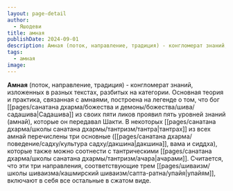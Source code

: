 ```yaml
---
layout: page-detail
author:
  - Яшодеви
title: амная
publishDate: 2024-09-01
description: Амная (поток, направление, традиция) - конгломерат знаний, изложенных в разных текстах, разбитых на категории. Основная теория и практика, связанная с амнаями, построена на легенде о том, что бог Садашива из своих пяти ликов проявил пять уровней знаний (амнай), которые он передавал Шакти.
tags:
  - амная
image:
---
```

**Амная** (поток, направление, традиция) - конгломерат знаний, изложенных в разных текстах, разбитых на категории. Основная теория и практика, связанная с амнаями, построена на легенде о том, что бог [[pages/санатана дхарма/божества и демоны/божества/шива/садашива|Садашива]] из своих пяти ликов проявил пять уровней знаний (амнай), которые он передавал Шакти. В некоторых [[pages/санатана дхарма/школы санатана дхармы/тантризм/тантра|тантрах]] из всех амнай перечислены три основные ([[pages/санатана дхарма/поведение/садху/культура садху/дакшина|дакшина]], вама и сиддха), которые также можно соотнести с тантрическими [[pages/санатана дхарма/школы санатана дхармы/тантризм/ачара|ачарами]]. Считается, что эти три направления, соответствующие трем [[pages/шиваизм/школы шиваизма/кашмирский шиваизм/сапта-ратна/упайя|упайям]], включают в себя все остальные в сжатом виде.

